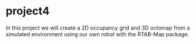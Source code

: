 # project4
In this project we will create a 2D occupancy grid and 3D octomap from a simulated environment using our own robot with the RTAB-Map package.
